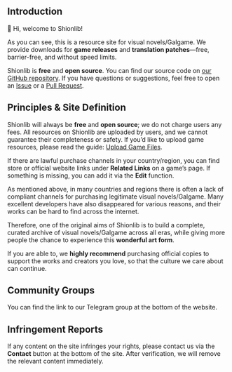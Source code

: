 ## Introduction

👋 Hi, welcome to Shionlib!

As you can see, this is a resource site for visual novels/Galgame. We provide downloads for **game releases** and **translation patches**—free, barrier-free, and without speed limits.

Shionlib is **free** and **open source**. You can find our source code on [our GitHub repository](https://github.com/Ringyuki/shionlib-frontend). If you have questions or suggestions, feel free to open an [Issue](https://github.com/Ringyuki/shionlib-frontend/issues) or a [Pull Request](https://github.com/Ringyuki/shionlib-frontend/pulls).

## Principles & Site Definition

Shionlib will always be **free** and **open source**; we do not charge users any fees. All resources on Shionlib are uploaded by users, and we cannot guarantee their completeness or safety. If you’d like to upload game resources, please read the guide: [Upload Game Files](/zh/docs/guides/upload-game-files).

If there are lawful purchase channels in your country/region, you can find store or official website links under **Related Links** on a game’s page. If something is missing, you can add it via the **Edit** function.

As mentioned above, in many countries and regions there is often a lack of compliant channels for purchasing legitimate visual novels/Galgame. Many excellent developers have also disappeared for various reasons, and their works can be hard to find across the internet.

Therefore, one of the original aims of Shionlib is to build a complete, curated archive of visual novels/Galgame across all eras, while giving more people the chance to experience this **wonderful art form**.

If you are able to, we **highly recommend** purchasing official copies to support the works and creators you love, so that the culture we care about can continue.

## Community Groups

You can find the link to our Telegram group at the bottom of the website.

## Infringement Reports

If any content on the site infringes your rights, please contact us via the **Contact** button at the bottom of the site. After verification, we will remove the relevant content immediately.
